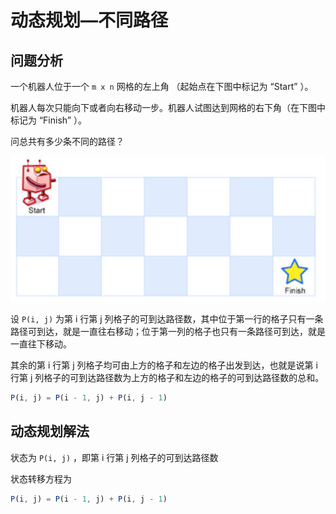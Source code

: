# 动态规划—不同路径

## 问题分析

一个机器人位于一个 `m x n` 网格的左上角 （起始点在下图中标记为 “Start” ）。

机器人每次只能向下或者向右移动一步。机器人试图达到网格的右下角（在下图中标记为 “Finish” ）。

问总共有多少条不同的路径？

![1725285928813](image/不同路径的解题思路/1725285928813.png)

设 `P(i, j)` 为第 i 行第 j 列格子的可到达路径数，其中位于第一行的格子只有一条路径可到达，就是一直往右移动；位于第一列的格子也只有一条路径可到达，就是一直往下移动。

其余的第 i 行第 j 列格子均可由上方的格子和左边的格子出发到达，也就是说第 i 行第 j 列格子的可到达路径数为上方的格子和左边的格子的可到达路径数的总和。

```js
P(i, j) = P(i - 1, j) + P(i, j - 1)
```


## 动态规划解法

状态为 `P(i, j)` ，即第 i 行第 j 列格子的可到达路径数

状态转移方程为

```js
P(i, j) = P(i - 1, j) + P(i, j - 1)
```
